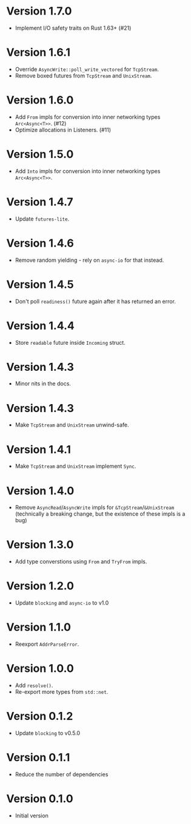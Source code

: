 # Version 1.7.0

- Implement I/O safety traits on Rust 1.63+ (#21)

# Version 1.6.1

- Override `AsyncWrite::poll_write_vectored` for `TcpStream`.
- Remove boxed futures from `TcpStream` and `UnixStream`.

# Version 1.6.0

- Add `From` impls for conversion into inner networking types `Arc<Async<T>>`. (#12)
- Optimize allocations in Listeners. (#11)

# Version 1.5.0

- Add `Into` impls for conversion into inner networking types `Arc<Async<T>>`.

# Version 1.4.7

- Update `futures-lite`.

# Version 1.4.6

- Remove random yielding - rely on `async-io` for that instead.

# Version 1.4.5

- Don't poll `readiness()` future again after it has returned an error.

# Version 1.4.4

- Store `readable` future inside `Incoming` struct.

# Version 1.4.3

- Minor nits in the docs.

# Version 1.4.3

- Make `TcpStream` and `UnixStream` unwind-safe.

# Version 1.4.1

- Make `TcpStream` and `UnixStream` implement `Sync`.

# Version 1.4.0

- Remove `AsyncRead`/`AsyncWrite` impls for `&TcpStream`/`&UnixStream`
  (technically a breaking change, but the existence of these impls is a bug)

# Version 1.3.0

- Add type converstions using `From` and `TryFrom` impls.

# Version 1.2.0

- Update `blocking` and `async-io` to v1.0

# Version 1.1.0

- Reexport `AddrParseError`.

# Version 1.0.0

- Add `resolve()`.
- Re-export more types from `std::net`.

# Version 0.1.2

- Update `blocking` to v0.5.0

# Version 0.1.1

- Reduce the number of dependencies

# Version 0.1.0

- Initial version
